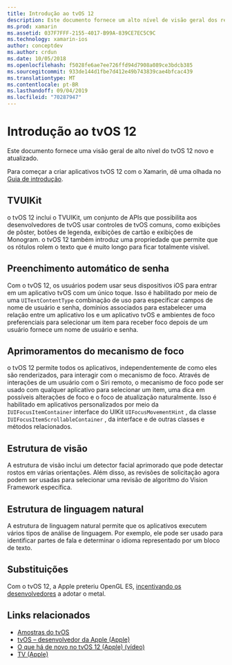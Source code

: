 ```yaml
---
title: Introdução ao tvOS 12
description: Este documento fornece um alto nível de visão geral dos recursos novos e atualizados no tvOS 12 para os quais a versão de visualização do C# Xamarin atualmente fornece associações.
ms.prod: xamarin
ms.assetid: 037F7FFF-2155-4017-B99A-839CE7EC5C9C
ms.technology: xamarin-ios
author: conceptdev
ms.author: crdun
ms.date: 10/05/2018
ms.openlocfilehash: f5028fe6ae7ee726ffd94d7908a089ce3bdcb385
ms.sourcegitcommit: 933de144d1fbe7d412e49b743839cae4bfcac439
ms.translationtype: MT
ms.contentlocale: pt-BR
ms.lasthandoff: 09/04/2019
ms.locfileid: "70287947"
---
```

# <a name="introduction-to-tvos-12"></a>Introdução ao tvOS 12

Este documento fornece uma visão geral de alto nível do tvOS 12 novo e atualizado.

Para começar a criar aplicativos tvOS 12 com o Xamarin, dê uma olhada no [Guia de introdução](~/ios/platform/introduction-to-ios12/get-started.md).

## <a name="tvuikit"></a>TVUIKit

o tvOS 12 inclui o TVUIKit, um conjunto de APIs que possibilita aos desenvolvedores de tvOS usar controles de tvOS comuns, como exibições de pôster, botões de legenda, exibições de cartão e exibições de Monogram. o tvOS 12 também introduz uma propriedade que permite que os rótulos rolem o texto que é muito longo para ficar totalmente visível.

## <a name="password-autofill"></a>Preenchimento automático de senha

Com o tvOS 12, os usuários podem usar seus dispositivos iOS para entrar em um aplicativo tvOS com um único toque. Isso é habilitado por meio de uma `UITextContentType` combinação de uso para especificar campos de nome de usuário e senha, domínios associados para estabelecer uma relação entre um aplicativo Ios e um aplicativo tvOS e ambientes de foco preferenciais para selecionar um item para receber foco depois de um usuário fornece um nome de usuário e senha.

## <a name="focus-engine-enhancements"></a>Aprimoramentos do mecanismo de foco

o tvOS 12 permite todos os aplicativos, independentemente de como eles são renderizados, para interagir com o mecanismo de foco. Através de interações de um usuário com o Siri remoto, o mecanismo de foco pode ser usado com qualquer aplicativo para selecionar um item, uma dica em possíveis alterações de foco e o foco de atualização naturalmente. Isso é habilitado em aplicativos personalizados por meio da `IUIFocusItemContainer` interface do UIKit `UIFocusMovementHint` , da classe `IUIFocusItemScrollableContainer` , da interface e de outras classes e métodos relacionados.

## <a name="vision-framework"></a>Estrutura de visão

A estrutura de visão inclui um detector facial aprimorado que pode detectar rostos em várias orientações. Além disso, as revisões de solicitação agora podem ser usadas para selecionar uma revisão de algoritmo do Vision Framework específica.

## <a name="natural-language-framework"></a>Estrutura de linguagem natural

A estrutura de linguagem natural permite que os aplicativos executem vários tipos de análise de linguagem. Por exemplo, ele pode ser usado para identificar partes de fala e determinar o idioma representado por um bloco de texto.

## <a name="deprecations"></a>Substituições

Com o tvOS 12, a Apple preteriu OpenGL ES, [incentivando os desenvolvedores](https://developer.apple.com/tvos/whats-new/) a adotar o metal.

## <a name="related-links"></a>Links relacionados

- [Amostras do tvOS](https://docs.microsoft.com/samples/browse/?products=xamarin&term=Xamarin.iOS+tvOS)
- [tvOS – desenvolvedor da Apple (Apple)](https://developer.apple.com/tvos/)
- [O que há de novo no tvOS 12 (Apple) (vídeo)](https://developer.apple.com/videos/play/wwdc2018/208/)
- [TV (Apple)](https://www.apple.com/tv/)
